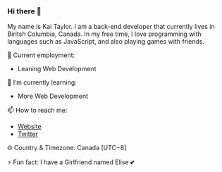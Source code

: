 ### Hi there 👋
My name is Kai Taylor. I am a back-end developer that currently lives in Biritsh Columbia, Canada. In my free time, I love programming with languages such as JavaScript, and also playing games with friends.

💼 Current employment:
- Leaning Web Development

🌱 I’m currently learning:
- More Web Development

📫 How to reach me:
- [Website](https://razisnub.live)
- [Twitter](https://twitter/com/OhRaz_TMP)

🌐 Country & Timezone:
Canada [UTC−8]

⚡ Fun fact:
I have a Girlfriend named Elise 💕
